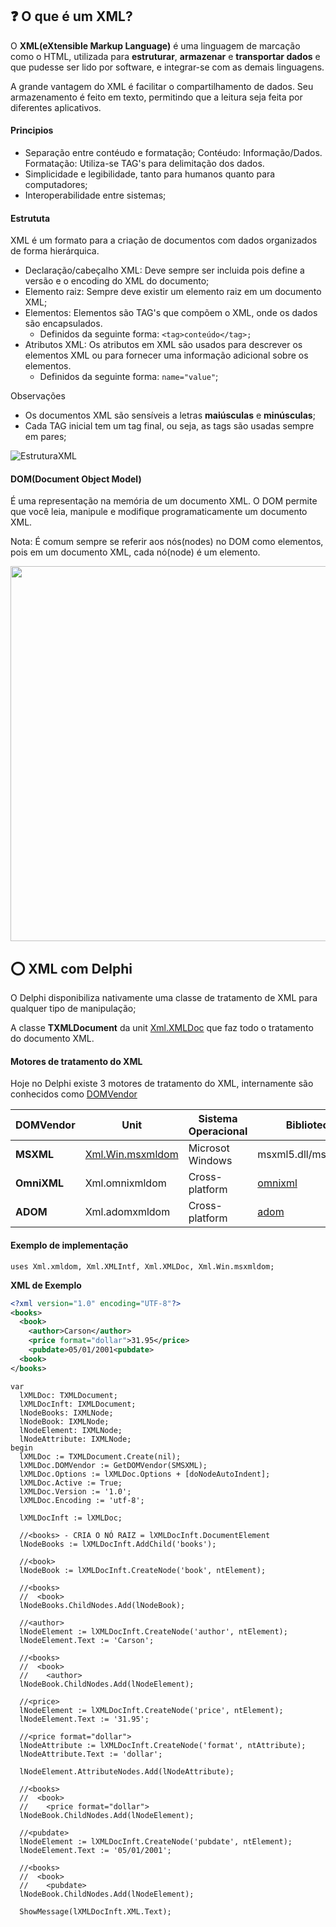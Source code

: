 ## ❓ O que é um XML?

O **XML(eXtensible Markup Language)** é uma linguagem de marcação como o HTML, utilizada para **estruturar**, **armazenar** e **transportar dados** e que pudesse ser lido por software, e integrar-se com as demais linguagens.

A grande vantagem do XML é facilitar o compartilhamento de dados. Seu armazenamento é feito em texto, permitindo que a leitura seja feita por diferentes aplicativos.

#### Principios

* Separação entre contéudo e formatação;
  Contéudo: Informação/Dados.
  Formatação: Utiliza-se TAG's para delimitação dos dados.
* Simplicidade e legibilidade, tanto para humanos quanto para computadores;
* Interoperabilidade entre sistemas;

#### Estrututa

XML é um formato para a criação de documentos com dados organizados de forma hierárquica.

* Declaração/cabeçalho XML: Deve sempre ser incluida pois define a versão e o encoding do XML do documento;
* Elemento raiz: Sempre deve existir um elemento raiz em um documento XML;
* Elementos: Elementos são TAG's que compõem o XML, onde os dados são encapsulados.
  * Definidos da seguinte forma: `<tag>conteúdo</tag>;`
* Atributos XML: Os atributos em XML são usados para descrever os elementos XML ou para fornecer uma informação adicional sobre os elementos.
  * Definidos da seguinte forma: `name="value"`;

Observações

* Os documentos XML são sensíveis a letras **maiúsculas** e **minúsculas**;
* Cada TAG inicial tem um tag final, ou seja, as tags são usadas sempre em pares;

![EstruturaXML](https://github.com/antoniojmsjr/Horse-XMLDoc/assets/20980984/9c92ee8c-9f28-43c5-ae71-069b04a593c0)

#### DOM(Document Object Model)

É uma representação na memória de um documento XML. O DOM permite que você leia, manipule e modifique programaticamente um documento XML.

Nota: É comum sempre se referir aos nós(nodes) no DOM como elementos, pois em um documento XML, cada nó(node) é um elemento.

<img loading="lazy" src="https://github.com/antoniojmsjr/Horse-XMLDoc/assets/20980984/c17e7c16-f4d5-4501-b247-8685ae927817" width="600" height="600"/>

## ⭕ XML com Delphi

O Delphi disponibiliza nativamente uma classe de tratamento de XML para qualquer tipo de manipulação;

A classe **TXMLDocument** da unit [Xml.XMLDoc](https://docwiki.embarcadero.com/Libraries/Alexandria/en/Xml.XMLDoc) que faz todo o tratamento do documento XML.

#### Motores de tratamento do XML

Hoje no Delphi existe 3 motores de tratamento do XML, internamente são conhecidos como [DOMVendor](https://docwiki.embarcadero.com/RADStudio/Alexandria/en/Using_the_Document_Object_Model)

| DOMVendor | Unit | Sistema Operacional | Biblioteca |
|---|---|---|---|
|**MSXML**|[Xml.Win.msxmldom](https://docwiki.embarcadero.com/Libraries/Alexandria/en/Xml.Win.msxmldom)| Microsot Windows |msxml5.dll/msxml6.dll|
|**OmniXML**|Xml.omnixmldom| Cross-platform |[omnixml](https://code.google.com/archive/p/omnixml/)|
|**ADOM**|Xml.adomxmldom| Cross-platform |[adom](https://www.philo.de/xml/downloads.shtml)|

#### Exemplo de implementação

```delphi
uses Xml.xmldom, Xml.XMLIntf, Xml.XMLDoc, Xml.Win.msxmldom;
```
**XML de Exemplo**

```xml
<?xml version="1.0" encoding="UTF-8"?>
<books>
  <book>
    <author>Carson</author>
    <price format="dollar">31.95</price>
    <pubdate>05/01/2001<pubdate>
  <book>
</books>
```

```delphi
var
  lXMLDoc: TXMLDocument;
  lXMLDocInft: IXMLDocument;
  lNodeBooks: IXMLNode;
  lNodeBook: IXMLNode;
  lNodeElement: IXMLNode;
  lNodeAttribute: IXMLNode;
begin
  lXMLDoc := TXMLDocument.Create(nil);
  lXMLDoc.DOMVendor := GetDOMVendor(SMSXML);
  lXMLDoc.Options := lXMLDoc.Options + [doNodeAutoIndent];
  lXMLDoc.Active := True;
  lXMLDoc.Version := '1.0';
  lXMLDoc.Encoding := 'utf-8';

  lXMLDocInft := lXMLDoc;

  //<books> - CRIA O NÓ RAIZ = lXMLDocInft.DocumentElement
  lNodeBooks := lXMLDocInft.AddChild('books');

  //<book>
  lNodeBook := lXMLDocInft.CreateNode('book', ntElement);

  //<books>
  //  <book>
  lNodeBooks.ChildNodes.Add(lNodeBook);

  //<author>
  lNodeElement := lXMLDocInft.CreateNode('author', ntElement);
  lNodeElement.Text := 'Carson';

  //<books>
  //  <book>
  //    <author>
  lNodeBook.ChildNodes.Add(lNodeElement);

  //<price>
  lNodeElement := lXMLDocInft.CreateNode('price', ntElement);
  lNodeElement.Text := '31.95';

  //<price format="dollar">
  lNodeAttribute := lXMLDocInft.CreateNode('format', ntAttribute);
  lNodeAttribute.Text := 'dollar';

  lNodeElement.AttributeNodes.Add(lNodeAttribute);

  //<books>
  //  <book>
  //    <price format="dollar">
  lNodeBook.ChildNodes.Add(lNodeElement);

  //<pubdate>
  lNodeElement := lXMLDocInft.CreateNode('pubdate', ntElement);
  lNodeElement.Text := '05/01/2001';

  //<books>
  //  <book>
  //    <pubdate>
  lNodeBook.ChildNodes.Add(lNodeElement);

  ShowMessage(lXMLDocInft.XML.Text);
```
